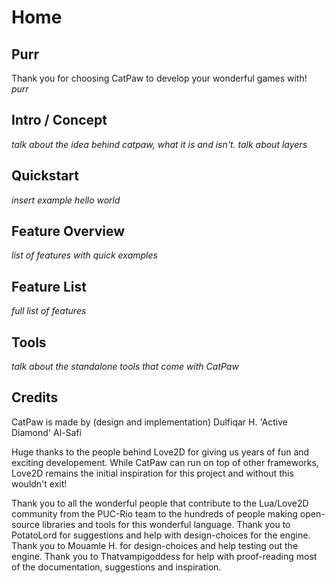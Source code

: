 # Home
## Purr
Thank you for choosing CatPaw to develop your wonderful games with! *purr*

## Intro / Concept
*talk about the idea behind catpaw, what it is and isn't.*
*talk about layers*

## Quickstart
*insert example hello world*

## Feature Overview
*list of features with quick examples*

## Feature List
*full list of features*

## Tools
*talk about the standalone tools that come with CatPaw*

## Credits
CatPaw is made by (design and implementation) Dulfiqar H. 'Active Diamond' Al-Safi

Huge thanks to the people behind Love2D for giving us years of fun and exciting developement.
While CatPaw can run on top of other frameworks, Love2D remains the initial inspiration for this project and without this wouldn't exit!

Thank you to all the wonderful people that contribute to the Lua/Love2D community from the PUC-Rio team to the hundreds of people making open-source libraries and tools for this wonderful language.
Thank you to PotatoLord for suggestions and help with design-choices for the engine.
Thank you to Mouamle H. for design-choices and help testing out the engine.
Thank you to Thatvampigoddess for help with proof-reading most of the documentation, suggestions and inspiration.

